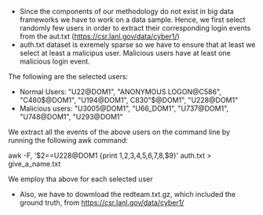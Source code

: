  - Since the components of our methodology do not exist in big data frameworks we have to work on a data sample. Hence, we first select randomly few users in order to extract their corresponding login events from the aut.txt (https://csr.lanl.gov/data/cyber1/)
 - auth.txt dataset is exremely sparse so we have to ensure that at least we select at least a malicipus user. Malicious users have at least one malicious login event. 

The following are the selected users: 

- Normal Users: "U22@DOM1", "ANONYMOUS LOGON@C586", "C480$@DOM1", "U194@DOM1", C830"$@DOM1", "U228@DOM1"
- Malicious users:  "U3005@DOM1", "U66_DOM1", "U737@DOM1", "U748@DOM1", "U293@DOM1"


We extract all the events of the above users on the command line by running the following awk command:

awk -F, '$2==U228@DOM1 {print $1,$2,$3,$4,$5,$6,$7,$8,$9}' auth.txt > give_a_name.txt

We employ tha above for each selected user

- Also, we have to dowmload the redteam.txt.gz, which included the ground truth, from https://csr.lanl.gov/data/cyber1/ 
